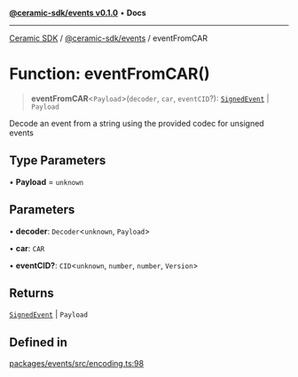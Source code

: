 [**@ceramic-sdk/events v0.1.0**](../README.md) • **Docs**

***

[Ceramic SDK](../../../README.md) / [@ceramic-sdk/events](../README.md) / eventFromCAR

# Function: eventFromCAR()

> **eventFromCAR**\<`Payload`\>(`decoder`, `car`, `eventCID`?): [`SignedEvent`](../type-aliases/SignedEvent.md) \| `Payload`

Decode an event from a string using the provided codec for unsigned events

## Type Parameters

• **Payload** = `unknown`

## Parameters

• **decoder**: `Decoder`\<`unknown`, `Payload`\>

• **car**: `CAR`

• **eventCID?**: `CID`\<`unknown`, `number`, `number`, `Version`\>

## Returns

[`SignedEvent`](../type-aliases/SignedEvent.md) \| `Payload`

## Defined in

[packages/events/src/encoding.ts:98](https://github.com/ceramicstudio/ceramic-sdk/blob/a220cbca7950f690af7f3d03a0023681bb9f5426/packages/events/src/encoding.ts#L98)
